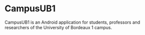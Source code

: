 # CampusUB1

CampusUB1 is an Android application for students, professors and researchers of the University of Bordeaux 1 campus.
